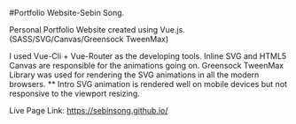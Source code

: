 #Portfolio Website-Sebin Song.

Personal Portfolio Website created using Vue.js. (SASS/SVG/Canvas/Greensock TweenMax)

I used Vue-Cli + Vue-Router as the developing tools.
Inline SVG and HTML5 Canvas are responsible for the animations going on.
Greensock TweenMax Library was used for rendering the SVG animations in all the modern browsers.
** Intro SVG animation is rendered well on mobile devices but not responsive to the viewport resizing.

Live Page Link: https://sebinsong.github.io/
